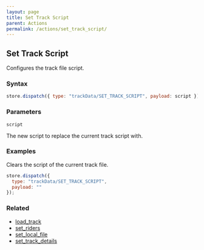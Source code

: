 ```yaml
---
layout: page
title: Set Track Script
parent: Actions
permalink: /actions/set_track_script/
---
```


## Set Track Script

Configures the track file script.

### Syntax

```js
store.dispatch({ type: "trackData/SET_TRACK_SCRIPT", payload: script });
```

### Parameters

`script`

The new script to replace the current track script with.

### Examples

Clears the script of the current track file.

```js
store.dispatch({
  type: "trackData/SET_TRACK_SCRIPT",
  payload: ""
});
```

### Related

- [load_track](./load_track.md)
- [set_riders](./set_riders.md)
- [set_local_file](./set_local_file.md)
- [set_track_details](./set_track_details.md)
